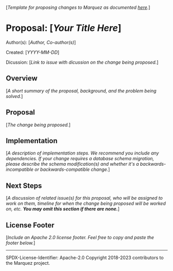 [_Template for proposing changes to Marquez as documented [here](https://github.com/MarquezProject/marquez/blob/main/proposals/README.md)._]

# Proposal: [_Your Title Here_]

Author(s): [_Author, Co-author(s)_]

Created: [_YYYY-MM-DD_]

Dicussion: [_Link to issue with dicussion on the change being proposed._]

## Overview

[_A short summary of the proposal, background, and the problem being solved._]

## Proposal

[_The change being proposed._]

## Implementation

[_A description of implementation steps. We recommend you include any dependencies. If your change requires a database schema migration, please describe the schema modification(s) and whether it's a backwards-incompatible or backwards-compatible change._]

## Next Steps

[_A discussion of related issue(s) for this proposal, who will be assigned to work on them, timeline for when the change being proposed will be worked on, etc. **You may omit this section if there are none.**_]

## License Footer

[_Include an Apache 2.0 license footer. Feel free to copy and paste the footer below._]

----
SPDX-License-Identifier: Apache-2.0
Copyright 2018-2023 contributors to the Marquez project.
